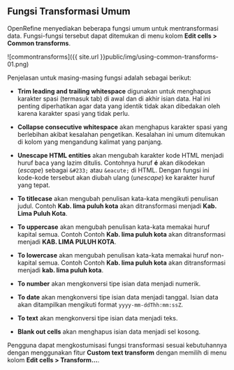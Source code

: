 Fungsi Transformasi Umum 
------------------------

OpenRefine menyediakan beberapa fungsi umum untuk mentransformasi data. Fungsi-fungsi tersebut dapat ditemukan di menu kolom **Edit cells > Common transforms**.

![commontransforms]({{ site.url }}public/img/using-common-transforms-01.png)

Penjelasan untuk masing-masing fungsi adalah sebagai berikut:

* **Trim leading and trailing whitespace** digunakan untuk menghapus karakter spasi (termasuk tab) di awal dan di akhir isian data. Hal ini penting diperhatikan agar data yang identik tidak akan dibedakan oleh karena karakter spasi yang tidak perlu.

* **Collapse consecutive whitespace** akan menghapus karakter spasi yang berlebihan akibat kesalahan pengetikan. Kesalahan ini umum ditemukan di kolom yang mengandung kalimat yang panjang.

* **Unescape HTML entities** akan mengubah karakter kode HTML menjadi huruf baca yang lazim ditulis. Contohnya huruf **é** akan dikodekan (*escape*) sebagai `&#233;` atau `&eacute;` di HTML. Dengan fungsi ini kode-kode tersebut akan diubah ulang (*unescape*) ke karakter huruf yang tepat.

* **To titlecase** akan mengubah penulisan kata-kata mengikuti penulisan judul. Contoh **Kab. lima puluh kota** akan ditransformasi menjadi **Kab. Lima Puluh Kota**.

* **To uppercase** akan mengubah penulisan kata-kata memakai huruf kapital semua. Contoh Contoh **Kab. lima puluh kota** akan ditransformasi menjadi **KAB. LIMA PULUH KOTA**.

* **To lowercase** akan mengubah penulisan kata-kata memakai huruf non-kapital semua. Contoh Contoh **Kab. lima puluh kota** akan ditransformasi menjadi **kab. lima puluh kota**.

* **To number** akan mengkonversi tipe isian data menjadi numerik.

* **To date** akan mengkonversi tipe isian data menjadi tanggal. Isian data akan ditampilkan mengikuti format `yyyy-mm-ddThh:mm:ssZ`.

* **To text** akan mengkonversi tipe isian data menjadi teks.

* **Blank out cells** akan menghapus isian data menjadi sel kosong.

Pengguna dapat mengkostumisasi fungsi transformasi sesuai kebutuhannya dengan menggunakan fitur **Custom text transform** dengan memilih di menu kolom **Edit cells > Transform...**.